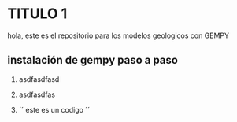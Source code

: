 
# TITULO 1
hola, este es el repositorio para los modelos geologicos con GEMPY


## instalación de gempy paso a paso 

1. asdfasdfasd
2. asdfasdfas

3. ´´ este es un codigo ´´
